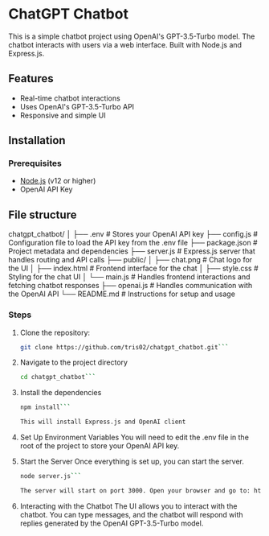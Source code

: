 # ChatGPT Chatbot

This is a simple chatbot project using OpenAI's GPT-3.5-Turbo model. The chatbot interacts with users via a web interface. Built with Node.js and Express.js.

## Features
- Real-time chatbot interactions
- Uses OpenAI's GPT-3.5-Turbo API
- Responsive and simple UI

## Installation

### Prerequisites
- [Node.js](https://nodejs.org/) (v12 or higher)
- OpenAI API Key

## File structure

chatgpt_chatbot/
│
├── .env                 # Stores your OpenAI API key
├── config.js            # Configuration file to load the API key from the .env file
├── package.json         # Project metadata and dependencies
├── server.js            # Express.js server that handles routing and API calls
├── public/
│   ├── chat.png         # Chat logo for the UI
│   ├── index.html       # Frontend interface for the chat
│   ├── style.css        # Styling for the chat UI
│   └── main.js          # Handles frontend interactions and fetching chatbot responses
├── openai.js            # Handles communication with the OpenAI API
└── README.md            # Instructions for setup and usage 

### Steps
1. Clone the repository:

   ```bash
   git clone https://github.com/tris02/chatgpt_chatbot.git```

2. Navigate to the project directory 

   ```bash
   cd chatgpt_chatbot```

4. Install the dependencies 

   ```bash
   npm install```

   This will install Express.js and OpenAI client

6. Set Up Environment Variables
   You will need to edit the .env file in the root of the project to store your OpenAI API key.

7. Start the Server
   Once everything is set up, you can start the server.

   ```bash
   node server.js```

   The server will start on port 3000. Open your browser and go to: http://localhost:3000.

8. Interacting with the Chatbot
   The UI allows you to interact with the chatbot. You can type messages, and the chatbot will respond with replies generated by the OpenAI GPT-3.5-Turbo model.
